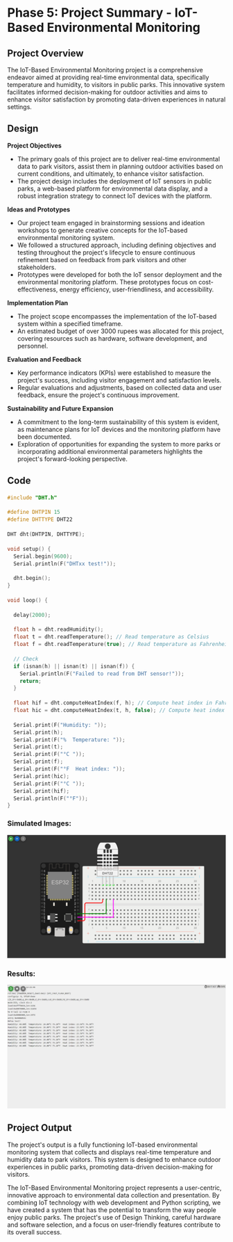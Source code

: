 # Phase 5: Project Summary - IoT-Based Environmental Monitoring

## Project Overview

The IoT-Based Environmental Monitoring project is a comprehensive endeavor aimed at providing real-time environmental data, specifically temperature and humidity, to visitors in public parks. This innovative system facilitates informed decision-making for outdoor activities and aims to enhance visitor satisfaction by promoting data-driven experiences in natural settings.

## Design

**Project Objectives**
- The primary goals of this project are to deliver real-time environmental data to park visitors, assist them in planning outdoor activities based on current conditions, and ultimately, to enhance visitor satisfaction.
- The project design includes the deployment of IoT sensors in public parks, a web-based platform for environmental data display, and a robust integration strategy to connect IoT devices with the platform.

**Ideas and Prototypes**
- Our project team engaged in brainstorming sessions and ideation workshops to generate creative concepts for the IoT-based environmental monitoring system.
- We followed a structured approach, including defining objectives and testing throughout the project's lifecycle to ensure continuous refinement based on feedback from park visitors and other stakeholders.
- Prototypes were developed for both the IoT sensor deployment and the environmental monitoring platform. These prototypes focus on cost-effectiveness, energy efficiency, user-friendliness, and accessibility.

**Implementation Plan**
- The project scope encompasses the implementation of the IoT-based system within a specified timeframe.
- An estimated budget of over 3000 rupees was allocated for this project, covering resources such as hardware, software development, and personnel.

**Evaluation and Feedback**
- Key performance indicators (KPIs) were established to measure the project's success, including visitor engagement and satisfaction levels.
- Regular evaluations and adjustments, based on collected data and user feedback, ensure the project's continuous improvement.

**Sustainability and Future Expansion**
- A commitment to the long-term sustainability of this system is evident, as maintenance plans for IoT devices and the monitoring platform have been documented.
- Exploration of opportunities for expanding the system to more parks or incorporating additional environmental parameters highlights the project's forward-looking perspective.

## Code

```ino
#include "DHT.h"

#define DHTPIN 15
#define DHTTYPE DHT22

DHT dht(DHTPIN, DHTTYPE);

void setup() {
  Serial.begin(9600);
  Serial.println(F("DHTxx test!"));

  dht.begin();
}

void loop() {

  delay(2000);

  float h = dht.readHumidity();
  float t = dht.readTemperature(); // Read temperature as Celsius
  float f = dht.readTemperature(true); // Read temperature as Fahrenheit

  // Check
  if (isnan(h) || isnan(t) || isnan(f)) {
    Serial.println(F("Failed to read from DHT sensor!"));
    return;
  }

  float hif = dht.computeHeatIndex(f, h); // Compute heat index in Fahrenheit
  float hic = dht.computeHeatIndex(t, h, false); // Compute heat index in Celsius

  Serial.print(F("Humidity: "));
  Serial.print(h);
  Serial.print(F("%  Temperature: "));
  Serial.print(t);
  Serial.print(F("°C "));
  Serial.print(f);
  Serial.print(F("°F  Heat index: "));
  Serial.print(hic);
  Serial.print(F("°C "));
  Serial.print(hif);
  Serial.println(F("°F"));
}
```

### Simulated Images:
![Image](Phase_3/Image.png)

### Results:
![Image](Result.jpg)


## Project Output

The project's output is a fully functioning IoT-based environmental monitoring system that collects and displays real-time temperature and humidity data to park visitors. This system is designed to enhance outdoor experiences in public parks, promoting data-driven decision-making for visitors.

The IoT-Based Environmental Monitoring project represents a user-centric, innovative approach to environmental data collection and presentation. By combining IoT technology with web development and Python scripting, we have created a system that has the potential to transform the way people enjoy public parks. The project's use of Design Thinking, careful hardware and software selection, and a focus on user-friendly features contribute to its overall success.
